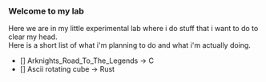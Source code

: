 ### Welcome to my lab

Here we are in my little experimental lab where i do stuff that i want to do to clear my head.  
Here is a short list of what i'm planning to do and what i'm actually doing.  


- [] Arknights_Road_To_The_Legends -> C
- [] Ascii rotating cube -> Rust